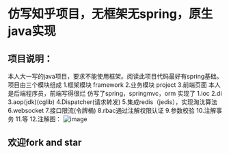 # 仿写知乎项目，无框架无spring，原生java实现

## 项目说明：
  本人大一写的java项目，要求不能使用框架。阅读此项目代码最好有spring基础。
  项目由三个模块组成
    1.框架模块 framework
    2.业务模块 project
    3.前端页面
  本人是后端程序员，前端写得很烂
  仿写了spring，springmvc，orm
  实现了
   1.ioc
   2.di
   3.aop(jdk)(cglib)
   4.Dispatcher(请求转发)
   5.集成redis（jedis），实现淘汰算法
   6.websocket
   7.接口限流(令牌桶)
   8.rbac通过注解权限认证
   9.参数校验
   10.注解事务
   11.等
   12.注解图：
![image](https://github.com/Qiu168/SECOND_CAT/assets/124503759/d1839436-e407-410c-8b2a-ed8b6a974f1e)

  
## 欢迎fork and star
